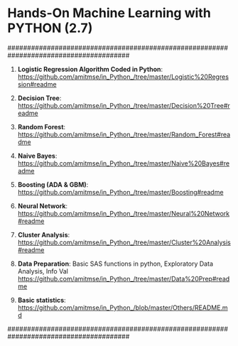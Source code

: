# Hands-On Machine Learning with PYTHON (2.7)

#######################################################################################

01. **Logistic Regression Algorithm Coded in Python**: 
    https://github.com/amitmse/in_Python_/tree/master/Logistic%20Regression#readme

02. **Decision Tree**: https://github.com/amitmse/in_Python_/tree/master/Decision%20Tree#readme

03. **Random Forest**: https://github.com/amitmse/in_Python_/tree/master/Random_Forest#readme

04. **Naive Bayes**: https://github.com/amitmse/in_Python_/tree/master/Naive%20Bayes#readme

05. **Boosting (ADA & GBM)**: https://github.com/amitmse/in_Python_/tree/master/Boosting#readme

06. **Neural Network**: https://github.com/amitmse/in_Python_/tree/master/Neural%20Network#readme

07. **Cluster Analysis**: https://github.com/amitmse/in_Python_/tree/master/Cluster%20Analysis#readme

08. **Data Preparation**: Basic SAS functions in python, Exploratory Data Analysis, Info Val 
    https://github.com/amitmse/in_Python_/tree/master/Data%20Prep#readme

09. **Basic statistics**:
    https://github.com/amitmse/in_Python_/blob/master/Others/README.md
    
#######################################################################################
